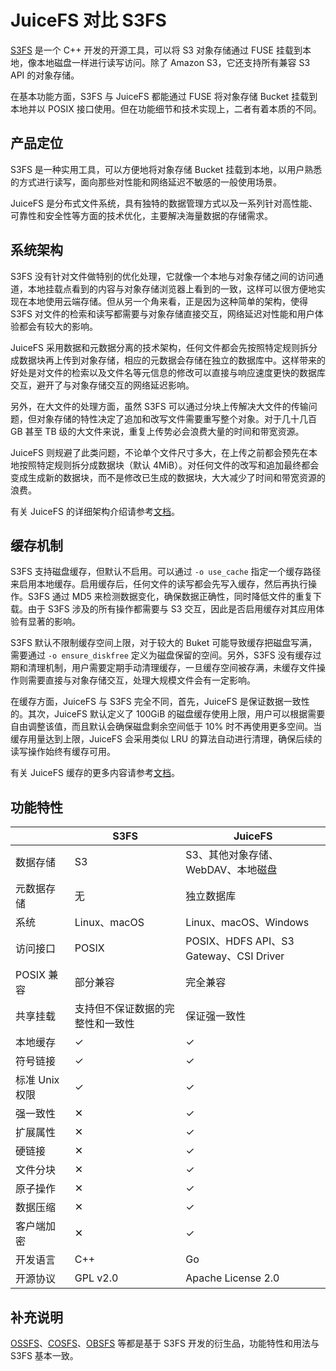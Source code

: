 # JuiceFS 对比 S3FS

[S3FS](https://github.com/s3fs-fuse/s3fs-fuse) 是一个 C++ 开发的开源工具，可以将 S3 对象存储通过 FUSE 挂载到本地，像本地磁盘一样进行读写访问。除了 Amazon S3，它还支持所有兼容 S3 API 的对象存储。

在基本功能方面，S3FS 与 JuiceFS 都能通过 FUSE 将对象存储 Bucket 挂载到本地并以 POSIX 接口使用。但在功能细节和技术实现上，二者有着本质的不同。

## 产品定位

S3FS 是一种实用工具，可以方便地将对象存储 Bucket 挂载到本地，以用户熟悉的方式进行读写，面向那些对性能和网络延迟不敏感的一般使用场景。

JuiceFS 是分布式文件系统，具有独特的数据管理方式以及一系列针对高性能、可靠性和安全性等方面的技术优化，主要解决海量数据的存储需求。

## 系统架构

S3FS 没有针对文件做特别的优化处理，它就像一个本地与对象存储之间的访问通道，本地挂载点看到的内容与对象存储浏览器上看到的一致，这样可以很方便地实现在本地使用云端存储。但从另一个角来看，正是因为这种简单的架构，使得 S3FS 对文件的检索和读写都需要与对象存储直接交互，网络延迟对性能和用户体验都会有较大的影响。

JuiceFS 采用数据和元数据分离的技术架构，任何文件都会先按照特定规则拆分成数据块再上传到对象存储，相应的元数据会存储在独立的数据库中。这样带来的好处是对文件的检索以及文件名等元信息的修改可以直接与响应速度更快的数据库交互，避开了与对象存储交互的网络延迟影响。

另外，在大文件的处理方面，虽然 S3FS 可以通过分块上传解决大文件的传输问题，但对象存储的特性决定了追加和改写文件需要重写整个对象。对于几十几百 GB 甚至 TB 级的大文件来说，重复上传势必会浪费大量的时间和带宽资源。

JuiceFS 则规避了此类问题，不论单个文件尺寸多大，在上传之前都会预先在本地按照特定规则拆分成数据块（默认 4MiB）。对任何文件的改写和追加最终都会变成生成新的数据块，而不是修改已生成的数据块，大大减少了时间和带宽资源的浪费。

有关 JuiceFS 的详细架构介绍请参考[文档](../../introduction/architecture.md)。

## 缓存机制

S3FS 支持磁盘缓存，但默认不启用。可以通过 `-o use_cache` 指定一个缓存路径来启用本地缓存。启用缓存后，任何文件的读写都会先写入缓存，然后再执行操作。S3FS 通过 MD5 来检测数据变化，确保数据正确性，同时降低文件的重复下载。由于 S3FS 涉及的所有操作都需要与 S3 交互，因此是否启用缓存对其应用体验有显著的影响。

S3FS 默认不限制缓存空间上限，对于较大的 Buket 可能导致缓存把磁盘写满，需要通过 `-o ensure_diskfree` 定义为磁盘保留的空间。另外，S3FS 没有缓存过期和清理机制，用户需要定期手动清理缓存，一旦缓存空间被存满，未缓存文件操作则需要直接与对象存储交互，处理大规模文件会有一定影响。

在缓存方面，JuiceFS 与 S3FS 完全不同，首先，JuiceFS 是保证数据一致性的。其次，JuiceFS 默认定义了 100GiB 的磁盘缓存使用上限，用户可以根据需要自由调整该值，而且默认会确保磁盘剩余空间低于 10% 时不再使用更多空间。当缓存用量达到上限，JuiceFS 会采用类似 LRU 的算法自动进行清理，确保后续的读写操作始终有缓存可用。

有关 JuiceFS 缓存的更多内容请参考[文档](../../administration/cache_management.md)。

## 功能特性

|                | S3FS                             | JuiceFS                                 |
|----------------|----------------------------------|-----------------------------------------|
| 数据存储       | S3                               | S3、其他对象存储、WebDAV、本地磁盘      |
| 元数据存储     | 无                               | 独立数据库                              |
| 系统           | Linux、macOS                     | Linux、macOS、Windows                   |
| 访问接口       | POSIX                            | POSIX、HDFS API、S3 Gateway、CSI Driver |
| POSIX 兼容     | 部分兼容                         | 完全兼容                                |
| 共享挂载       | 支持但不保证数据的完整性和一致性 | 保证强一致性                            |
| 本地缓存       | ✓                                | ✓                                       |
| 符号链接       | ✓                                | ✓                                       |
| 标准 Unix 权限 | ✓                                | ✓                                       |
| 强一致性       | ✕                                | ✓                                       |
| 扩展属性       | ✕                                | ✓                                       |
| 硬链接         | ✕                                | ✓                                       |
| 文件分块       | ✕                                | ✓                                       |
| 原子操作       | ✕                                | ✓                                       |
| 数据压缩       | ✕                                | ✓                                       |
| 客户端加密     | ✕                                | ✓                                       |
| 开发语言       | C++                              | Go                                      |
| 开源协议       | GPL v2.0                         | Apache License 2.0                      |

## 补充说明

[OSSFS](https://github.com/aliyun/ossfs)、[COSFS](https://github.com/tencentyun/cosfs)、[OBSFS](https://github.com/huaweicloud/huaweicloud-obs-obsfs) 等都是基于 S3FS 开发的衍生品，功能特性和用法与 S3FS 基本一致。

